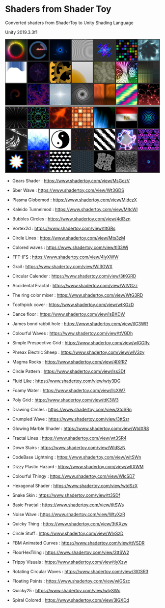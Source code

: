 # Shaders from Shader Toy

Converted shaders from ShaderToy to Unity Shading Language

 Unity 2019.3.3f1
 
![Preview1](Assets/Preview/Capture1.JPG)
![Preview2](Assets/Preview/Capture2.JPG)

 - Gears Shader :
 	https://www.shadertoy.com/view/MsGczV

 - Sber Wave :
 	https://www.shadertoy.com/view/Wt3GDS

 - Plasma Globemod :
 	https://www.shadertoy.com/view/MldczX

 - Kaleido Tunnelmod :
 	https://www.shadertoy.com/view/MltcWl

 - Bubbles Circles :
 	https://www.shadertoy.com/view/4dl3zn

 - Vortex2d :
 	https://www.shadertoy.com/view/tltGRs

 - Circle Lines :
 	https://www.shadertoy.com/view/Mts3zM

 - Colored waves :
 	https://www.shadertoy.com/view/tl33Wj

 - FFT-IFS : 
 	https://www.shadertoy.com/view/4lyXWW

 - Grail :
	https://www.shadertoy.com/view/Wl3GWX

 - Circular Calender :
	https://www.shadertoy.com/view/3tKGRD

 - Accidental Fractal :
	https://www.shadertoy.com/view/WtVGzz

 - The ring color mixer :
	https://www.shadertoy.com/view/WtG3RD

 - Toothpick cover :
	https://www.shadertoy.com/view/wtKGzD

 - Dance floor :
	https://www.shadertoy.com/view/lsBXDW

 - James bond rabbit hole :
	https://www.shadertoy.com/view/tlG3WR

 - Colourful Waves :
	https://www.shadertoy.com/view/ttVGDh

 - Simple Prespective Grid :
	https://www.shadertoy.com/view/wlGGRy

 - Phreax Electric Sheep :
	https://www.shadertoy.com/view/wlV3zy

 - Magma Rocks :
	https://www.shadertoy.com/view/4lXfR7

- Circle Pattern :
	https://www.shadertoy.com/view/lss3Df

- Fluid Like :
	https://www.shadertoy.com/view/wty3DG

- Foamy Water :
	https://www.shadertoy.com/view/llcXW7

- Poly Grid :
	https://www.shadertoy.com/view/ttK3W3

- Drawing Circles : 
	https://www.shadertoy.com/view/3tdSRn

- Crumpled Wave :
	https://www.shadertoy.com/view/3ttSzr

- Glowing Marble Shader :
	https://www.shadertoy.com/view/WtdXR8

- Fractal Lines :
	https://www.shadertoy.com/view/wt3SR4
	
- Down Stairs :
	https://www.shadertoy.com/view/WldSzN

- CodeBase Lightning :
	https://www.shadertoy.com/view/wltSWn

- Dizzy Plastic Hazard :
	https://www.shadertoy.com/view/wltXWM

- Colourful Thingy :
	https://www.shadertoy.com/view/WlcSD7

- Hexagonal Shader :
	https://www.shadertoy.com/view/wtdSzX

- Snake Skin :
	https://www.shadertoy.com/view/tt3SDf

- Basic Fractal :
	https://www.shadertoy.com/view/tltSWs

- Noise Wave :
	https://www.shadertoy.com/view/WtyXzR

- Quicky Thing :
	 https://www.shadertoy.com/view/3tKXzw

- Circle Stuff :
	https://www.shadertoy.com/view/WlySzD
	
- FBM Animated Curves :
	https://www.shadertoy.com/view/ttVSDR

- FloorHexTiling :
	https://www.shadertoy.com/view/3ttSW2

- Trippy Visuals :
	https://www.shadertoy.com/view/tlyXzw

- Rotating Circular Waves :
	https://www.shadertoy.com/view/3lGSR3

- Floating Points :
	https://www.shadertoy.com/view/wlGSzc

- Quicky25 :
	https://www.shadertoy.com/view/wlySWc

- Spiral Colored :
	https://www.shadertoy.com/view/3lGXDd
